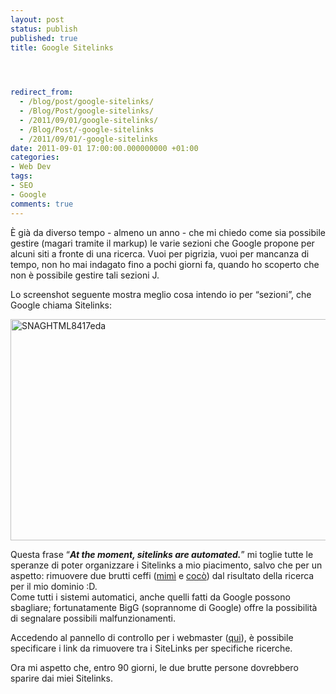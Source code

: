 ```yaml
---
layout: post
status: publish
published: true
title: Google Sitelinks



  
redirect_from: 
  - /blog/post/google-sitelinks/
  - /Blog/Post/google-sitelinks/
  - /2011/09/01/google-sitelinks/
  - /Blog/Post/-google-sitelinks
  - /2011/09/01/-google-sitelinks
date: 2011-09-01 17:00:00.000000000 +01:00
categories:
- Web Dev
tags:
- SEO
- Google
comments: true
---
```

<p>È già da diverso tempo - almeno un anno - che mi chiedo come sia possibile gestire (magari tramite il markup) le varie sezioni che Google propone per alcuni siti a fronte di una ricerca. Vuoi per pigrizia, vuoi per mancanza di tempo, non ho mai indagato fino a pochi giorni fa, quando ho scoperto che non è possibile gestire tali sezioni J.</p>  <p>Lo screenshot seguente mostra meglio cosa intendo io per “sezioni”, che Google chiama Sitelinks:</p>  <p><img style="background-image: none; border-bottom: 0px; border-left: 0px; padding-left: 0px; padding-right: 0px; display: inline; border-top: 0px; border-right: 0px; padding-top: 0px" title="SNAGHTML8417eda" border="0" alt="SNAGHTML8417eda" src="http://www.tostring.it/UserFiles/imperugo/SNAGHTML8417eda_1.png" width="640" height="354" /></p>  <p>Questa frase “<strong><em>At the moment, sitelinks are automated.</em></strong>” mi toglie tutte le speranze di poter organizzare i Sitelinks a mio piacimento, salvo che per un aspetto: rimuovere due brutti ceffi (<a href="http://qmatteoq.tostring.it" rel="nofollow" target="_blank">mimì</a> e <a href="http://bitvector.tostring.it" rel="nofollow" target="_blank">cocò</a>) dal risultato della ricerca per il mio dominio :D.    <br />Come tutti i sistemi automatici, anche quelli fatti da Google possono sbagliare; fortunatamente BigG (soprannome di Google) offre la possibilità di segnalare possibili malfunzionamenti.</p>  <p>Accedendo al pannello di controllo per i webmaster (<a title="Google Webmaster" href="https://www.google.com/webmasters" rel="nofollow" target="_blank">qui</a>), è possibile specificare i link da rimuovere tra i SiteLinks per specifiche ricerche.</p>  <p>Ora mi aspetto che, entro 90 giorni, le due brutte persone dovrebbero sparire dai miei Sitelinks.</p>
